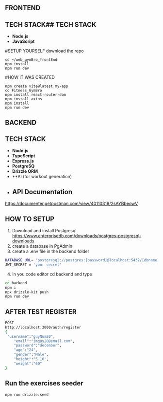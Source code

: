
## FRONTEND
## TECH STACK## TECH STACK
- **Node.js**
- **JavaScript**


#SETUP YOURSELF
download the repo
```
cd ~/web_gymBro_frontEnd
npm install
npm run dev
```
#HOW IT WAS CREATED
```
npm create vite@latest my-app
cd Fitness_GymBro
npm install react-router-dom
npm install axios
npm install
npm run dev
```
## BACKEND
## TECH STACK
- **Node.js**
- **TypeScript**
- **Express.js**
- **PostgreSQ**
- **Drizzle ORM**
- **AI (for workout generation)
- ## API Documentation
https://documenter.getpostman.com/view/40110318/2sAYBbeowV

## HOW TO SETUP
1. Download and install Postgresql
https://www.enterprisedb.com/downloads/postgres-postgresql-downloads
2. create a database in PgAdmin
3. create a .env file in the backend folder 
```bash
DATABASE_URL= "postgresql://postgres:[password]@localhost:5432/[dbname]" //remove and replace the []
JWT_SECRET = 'your secret'
```
4. In you code editor cd backend and type
```bash
cd backend
npm i
npx drizzle-kit push
npm run dev
```
## AFTER TEST REGISTER
```bash
POST
http://localhost:3000/auth/register
{
 "username":"guyNum20",
    "email":"imguy20@email.com",
    "password":"december",
    "age":"24",
    "gender":"Male",
    "height":"5.10",
    "weight":"60"
}
```

## Run the exercises seeder
```bash
npm run drizzle:seed
```

